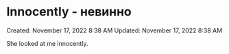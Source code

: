 # Innocently - невинно

Created: November 17, 2022 8:38 AM
Updated: November 17, 2022 8:38 AM

She looked at me innocently.